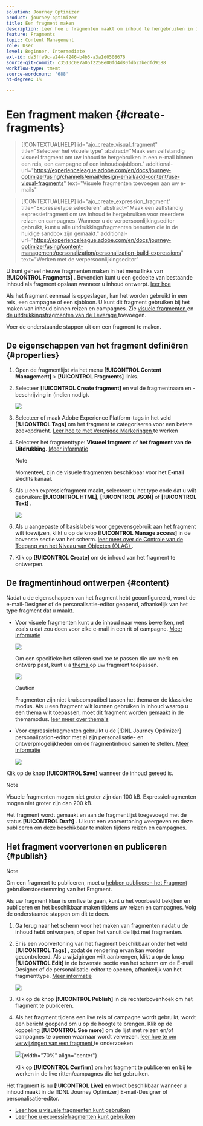 ```yaml
---
solution: Journey Optimizer
product: journey optimizer
title: Een fragment maken
description: Leer hoe u fragmenten maakt om inhoud te hergebruiken in Journey Optimizer-campagnes en -reizen
feature: Fragments
topic: Content Management
role: User
level: Beginner, Intermediate
exl-id: da3ffe9c-a244-4246-b4b5-a3a1d0508676
source-git-commit: c3513c087a05f2258e00fd4d80fdb23bedfd9188
workflow-type: tm+mt
source-wordcount: '688'
ht-degree: 1%

---
```


# Een fragment maken {#create-fragments}

>[!CONTEXTUALHELP]
>id="ajo_create_visual_fragment"
>title="Selecteer het visuele type"
>abstract="Maak een zelfstandig visueel fragment om uw inhoud te hergebruiken in een e-mail binnen een reis, een campagne of een inhoudssjabloon."
>additional-url="https://experienceleague.adobe.com/en/docs/journey-optimizer/using/channels/email/design-email/add-content/use-visual-fragments" text="Visuele fragmenten toevoegen aan uw e-mails"

>[!CONTEXTUALHELP]
>id="ajo_create_expression_fragment"
>title="Expressietype selecteren"
>abstract="Maak een zelfstandig expressiefragment om uw inhoud te hergebruiken voor meerdere reizen en campagnes. Wanneer u de verpersoonlijkingseditor gebruikt, kunt u alle uitdrukkingsfragmenten benutten die in de huidige sandbox zijn gemaakt."
>additional-url="https://experienceleague.adobe.com/en/docs/journey-optimizer/using/content-management/personalization/personalization-build-expressions" text="Werken met de verpersoonlijkingseditor"

U kunt geheel nieuwe fragmenten maken in het menu links van **[!UICONTROL Fragments]** . Bovendien kunt u een gedeelte van bestaande inhoud als fragment opslaan wanneer u inhoud ontwerpt. [ leer hoe ](#save-as-fragment)

Als het fragment eenmaal is opgeslagen, kan het worden gebruikt in een reis, een campagne of een sjabloon. U kunt dit fragment gebruiken bij het maken van inhoud binnen reizen en campagnes. Zie [ visuele fragmenten ](../email/use-visual-fragments.md) en [ de uitdrukkingsfragmenten van de Leverage ](../personalization/use-expression-fragments.md) toevoegen.

Voer de onderstaande stappen uit om een fragment te maken.

## De eigenschappen van het fragment definiëren {#properties}

1. Open de fragmentlijst via het menu **[!UICONTROL Content Management]** > **[!UICONTROL Fragments]** links.

1. Selecteer **[!UICONTROL Create fragment]** en vul de fragmentnaam en -beschrijving in (indien nodig).

   ![](assets/fragment-details.png)

1. Selecteer of maak Adobe Experience Platform-tags in het veld **[!UICONTROL Tags]** om het fragment te categoriseren voor een betere zoekopdracht. [ Leer hoe te met Verenigde Markeringen ](../start/search-filter-categorize.md#tags) te werken

1. Selecteer het fragmenttype: **Visueel fragment** of **het fragment van de Uitdrukking**. [Meer informatie](../content-management/fragments.md#visual-expression)

   >[!NOTE]
   >
   >Momenteel, zijn de visuele fragmenten beschikbaar voor het **E-mail** slechts kanaal.

1. Als u een expressiefragment maakt, selecteert u het type code dat u wilt gebruiken: **[!UICONTROL HTML]**, **[!UICONTROL JSON]** of **[!UICONTROL Text]** .

   ![](assets/fragment-expression-type.png)

1. Als u aangepaste of basislabels voor gegevensgebruik aan het fragment wilt toewijzen, klikt u op de knop **[!UICONTROL Manage access]** in de bovenste sectie van het scherm. [ leer meer over de Controle van de Toegang van het Niveau van Objecten (OLAC) ](../administration/object-based-access.md).

1. Klik op **[!UICONTROL Create]** om de inhoud van het fragment te ontwerpen.

## De fragmentinhoud ontwerpen {#content}

Nadat u de eigenschappen van het fragment hebt geconfigureerd, wordt de e-mail-Designer of de personalisatie-editor geopend, afhankelijk van het type fragment dat u maakt.

* Voor visuele fragmenten kunt u de inhoud naar wens bewerken, net zoals u dat zou doen voor elke e-mail in een rit of campagne. [Meer informatie](../email/get-started-email-design.md)

  ![](assets/fragment-designer.png)

  Om een specifieke het stileren snel toe te passen die uw merk en ontwerp past, kunt u a [ thema ](../email/apply-email-themes.md) op uw fragment toepassen.

  ![](assets/fragment-themes.png)

  >[!CAUTION]
  >
  >Fragmenten zijn niet kruiscompatibel tussen het thema en de klassieke modus. Als u een fragment wilt kunnen gebruiken in inhoud waarop u een thema wilt toepassen, moet dit fragment worden gemaakt in de themamodus. [ leer meer over thema&#39;s ](../email/apply-email-themes.md)

* Voor expressiefragmenten gebruikt u de [!DNL Journey Optimizer] personalization-editor met al zijn personalisatie- en ontwerpmogelijkheden om de fragmentinhoud samen te stellen. [Meer informatie](../personalization/personalization-build-expressions.md)

  ![](assets/fragment-expression-editor.png)

Klik op de knop **[!UICONTROL Save]** wanneer de inhoud gereed is.

>[!NOTE]
>
>Visuele fragmenten mogen niet groter zijn dan 100 kB. Expressiefragmenten mogen niet groter zijn dan 200 kB.

Het fragment wordt gemaakt en aan de fragmentlijst toegevoegd met de status **[!UICONTROL Draft]** . U kunt een voorvertoning weergeven en deze publiceren om deze beschikbaar te maken tijdens reizen en campagnes.

## Het fragment voorvertonen en publiceren {#publish}

>[!NOTE]
>
>Om een fragment te publiceren, moet u [ hebben publiceren het Fragment ](../administration/ootb-product-profiles.md#content-library-manager) gebruikerstoestemming van het Fragment.

Als uw fragment klaar is om live te gaan, kunt u het voorbeeld bekijken en publiceren en het beschikbaar maken tijdens uw reizen en campagnes. Volg de onderstaande stappen om dit te doen.

1. Ga terug naar het scherm voor het maken van fragmenten nadat u de inhoud hebt ontworpen, of open het vanuit de lijst met fragmenten.

1. Er is een voorvertoning van het fragment beschikbaar onder het veld **[!UICONTROL Tags]** , zodat de rendering ervan kan worden gecontroleerd. Als u wijzigingen wilt aanbrengen, klikt u op de knop **[!UICONTROL Edit]** in de bovenste sectie van het scherm om de E-mail Designer of de personalisatie-editor te openen, afhankelijk van het fragmenttype. [Meer informatie](manage-fragments.md#edit-fragments)

   ![](assets/fragment-preview.png)

1. Klik op de knop **[!UICONTROL Publish]** in de rechterbovenhoek om het fragment te publiceren.

1. Als het fragment tijdens een live reis of campagne wordt gebruikt, wordt een bericht geopend om u op de hoogte te brengen. Klik op de koppeling **[!UICONTROL See more]** om de lijst met reizen en/of campagnes te openen waarnaar wordt verwezen. [ leer hoe te om verwijzingen van een fragment ](../content-management/manage-fragments.md#explore-references) te onderzoeken

   ![](assets/fragment-publish.png){width="70%" align="center"}

   Klik op **[!UICONTROL Confirm]** om het fragment te publiceren en bij te werken in de live ritten/campagnes die het gebruiken.

Het fragment is nu **[!UICONTROL Live]** en wordt beschikbaar wanneer u inhoud maakt in de [!DNL Journey Optimizer] E-mail-Designer of personalisatie-editor.

* [Leer hoe u visuele fragmenten kunt gebruiken](../email/use-visual-fragments.md)
* [Leer hoe u expressiefragmenten kunt gebruiken](../personalization/use-expression-fragments.md)
